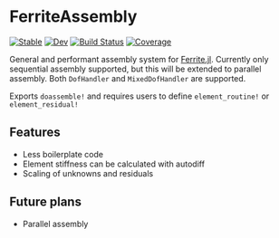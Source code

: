 # FerriteAssembly

[![Stable](https://img.shields.io/badge/docs-stable-blue.svg)](https://KnutAM.github.io/FerriteAssembly.jl/stable)
[![Dev](https://img.shields.io/badge/docs-dev-blue.svg)](https://KnutAM.github.io/FerriteAssembly.jl/dev)
[![Build Status](https://github.com/KnutAM/FerriteAssembly.jl/actions/workflows/CI.yml/badge.svg?branch=main)](https://github.com/KnutAM/FerriteAssembly.jl/actions/workflows/CI.yml?query=branch%3Amain)
[![Coverage](https://codecov.io/gh/KnutAM/FerriteAssembly.jl/branch/main/graph/badge.svg)](https://codecov.io/gh/KnutAM/FerriteAssembly.jl)

General and performant assembly system for [Ferrite.jl](https://github.com/Ferrite-FEM/Ferrite.jl/).
Currently only sequential assembly supported, but this will be extended 
to parallel assembly. Both `DofHandler` and `MixedDofHandler` are supported.

Exports `doassemble!` and requires users to define `element_routine!` or `element_residual!`

## Features
* Less boilerplate code
* Element stiffness can be calculated with autodiff
* Scaling of unknowns and residuals

## Future plans
* Parallel assembly
